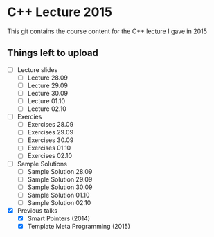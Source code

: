 # C++ Lecture 2015

This git contains the course content for the C++ lecture I gave in 2015

## Things left to upload

 - [ ] Lecture slides
   - [ ] Lecture 28.09
   - [ ] Lecture 29.09
   - [ ] Lecture 30.09
   - [ ] Lecture 01.10
   - [ ] Lecture 02.10

 - [ ] Exercies
   - [ ] Exercises 28.09
   - [ ] Exercises 29.09
   - [ ] Exercises 30.09
   - [ ] Exercises 01.10
   - [ ] Exercises 02.10

 - [ ] Sample Solutions
   - [ ] Sample Solution 28.09
   - [ ] Sample Solution 29.09
   - [ ] Sample Solution 30.09
   - [ ] Sample Solution 01.10
   - [ ] Sample Solution 02.10

 - [x] Previous talks
   - [x] Smart Pointers (2014)
   - [x] Template Meta Programming (2015)
